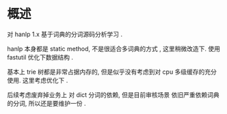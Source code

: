  # 概述
 

对 hanlp 1.x 基于词典的分词源码分析学习 . 

hanlp 本身都是 static method, 不是很适合多词典的方式 , 这里稍微改造下.  使用 fastutil 优化下数据结构 .

基本上 trie 树都是非常占据内存的, 但是似乎没有考虑到对 cpu 多级缓存的充分使用. 这里考虑优化下 .

后续考虑废弃掉业务上 对 dict 分词的依赖, 但是目前审核场景 依旧严重依赖词典的分词, 所以还是要维护一份 .